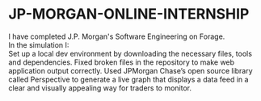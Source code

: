 # JP-MORGAN-ONLINE-INTERNSHIP

<p> I have completed J.P. Morgan's Software Engineering on Forage. 
  <br>
In the simulation I:
  <br>
Set up a local dev environment by downloading the necessary files, tools and dependencies.
Fixed broken files in the repository to make web application output correctly.
Used JPMorgan Chase’s open source library called Perspective to generate a live graph that displays a data feed in a clear and visually appealing way for traders to monitor.</p>
